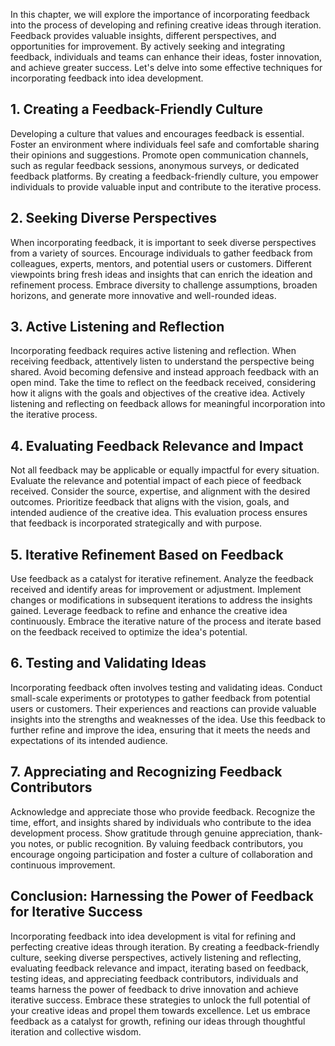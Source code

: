 
In this chapter, we will explore the importance of incorporating feedback into the process of developing and refining creative ideas through iteration. Feedback provides valuable insights, different perspectives, and opportunities for improvement. By actively seeking and integrating feedback, individuals and teams can enhance their ideas, foster innovation, and achieve greater success. Let's delve into some effective techniques for incorporating feedback into idea development.

1\. Creating a Feedback-Friendly Culture
---------------------------------------

Developing a culture that values and encourages feedback is essential. Foster an environment where individuals feel safe and comfortable sharing their opinions and suggestions. Promote open communication channels, such as regular feedback sessions, anonymous surveys, or dedicated feedback platforms. By creating a feedback-friendly culture, you empower individuals to provide valuable input and contribute to the iterative process.

2\. Seeking Diverse Perspectives
-------------------------------

When incorporating feedback, it is important to seek diverse perspectives from a variety of sources. Encourage individuals to gather feedback from colleagues, experts, mentors, and potential users or customers. Different viewpoints bring fresh ideas and insights that can enrich the ideation and refinement process. Embrace diversity to challenge assumptions, broaden horizons, and generate more innovative and well-rounded ideas.

3\. Active Listening and Reflection
----------------------------------

Incorporating feedback requires active listening and reflection. When receiving feedback, attentively listen to understand the perspective being shared. Avoid becoming defensive and instead approach feedback with an open mind. Take the time to reflect on the feedback received, considering how it aligns with the goals and objectives of the creative idea. Actively listening and reflecting on feedback allows for meaningful incorporation into the iterative process.

4\. Evaluating Feedback Relevance and Impact
-------------------------------------------

Not all feedback may be applicable or equally impactful for every situation. Evaluate the relevance and potential impact of each piece of feedback received. Consider the source, expertise, and alignment with the desired outcomes. Prioritize feedback that aligns with the vision, goals, and intended audience of the creative idea. This evaluation process ensures that feedback is incorporated strategically and with purpose.

5\. Iterative Refinement Based on Feedback
-----------------------------------------

Use feedback as a catalyst for iterative refinement. Analyze the feedback received and identify areas for improvement or adjustment. Implement changes or modifications in subsequent iterations to address the insights gained. Leverage feedback to refine and enhance the creative idea continuously. Embrace the iterative nature of the process and iterate based on the feedback received to optimize the idea's potential.

6\. Testing and Validating Ideas
-------------------------------

Incorporating feedback often involves testing and validating ideas. Conduct small-scale experiments or prototypes to gather feedback from potential users or customers. Their experiences and reactions can provide valuable insights into the strengths and weaknesses of the idea. Use this feedback to further refine and improve the idea, ensuring that it meets the needs and expectations of its intended audience.

7\. Appreciating and Recognizing Feedback Contributors
-----------------------------------------------------

Acknowledge and appreciate those who provide feedback. Recognize the time, effort, and insights shared by individuals who contribute to the idea development process. Show gratitude through genuine appreciation, thank-you notes, or public recognition. By valuing feedback contributors, you encourage ongoing participation and foster a culture of collaboration and continuous improvement.

Conclusion: Harnessing the Power of Feedback for Iterative Success
------------------------------------------------------------------

Incorporating feedback into idea development is vital for refining and perfecting creative ideas through iteration. By creating a feedback-friendly culture, seeking diverse perspectives, actively listening and reflecting, evaluating feedback relevance and impact, iterating based on feedback, testing ideas, and appreciating feedback contributors, individuals and teams harness the power of feedback to drive innovation and achieve iterative success. Embrace these strategies to unlock the full potential of your creative ideas and propel them towards excellence. Let us embrace feedback as a catalyst for growth, refining our ideas through thoughtful iteration and collective wisdom.
